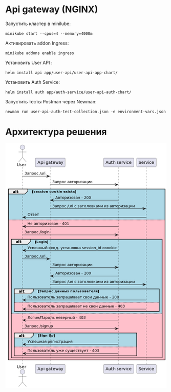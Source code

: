 # Api gateway (NGINX)
Запустить кластер в minilube:
```shell
minikube start --cpus=4 --memory=4000m
```
Активировать addon Ingress:
```shell 
minikube addons enable ingress
```

Установить User API :
```shell 
helm install api app/user-api/user-api-app-chart/
```

Установить Auth Service:
```shell 
helm install auth app/auth-service/user-api-auth-chart/
```

Запустить тесты Postman через Newman:
```shell 
newman run user-api-auth-test-collection.json -e environment-vars.json
```

# Архитектура решения
![user-api-auth](user-api-auth-arch.png)